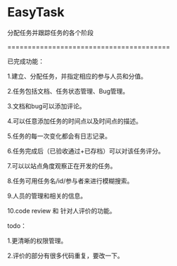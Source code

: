 EasyTask
========

分配任务并跟踪任务的各个阶段

========================================


已完成功能：

1.建立、分配任务，并指定相应的参与人员和分值。

2.任务包括文档、任务状态管理、Bug管理。

3.文档和bug可以添加评论。

4.可以任意添加任务的时间点以及时间点的描述。

5.任务的每一次变化都会有日志记录。

6.任务完成后（已验收通过+已存档）可以对该任务评分。

7.可以以站点角度观察正在开发的任务。

8.任务可用任务名/id/参与者来进行模糊搜索。

9.人员的管理和相关的信息。

10.code review 和 针对人评价的功能。

todo：

1.更清晰的权限管理。

2.评价的部分有很多代码重复，要改一下。



